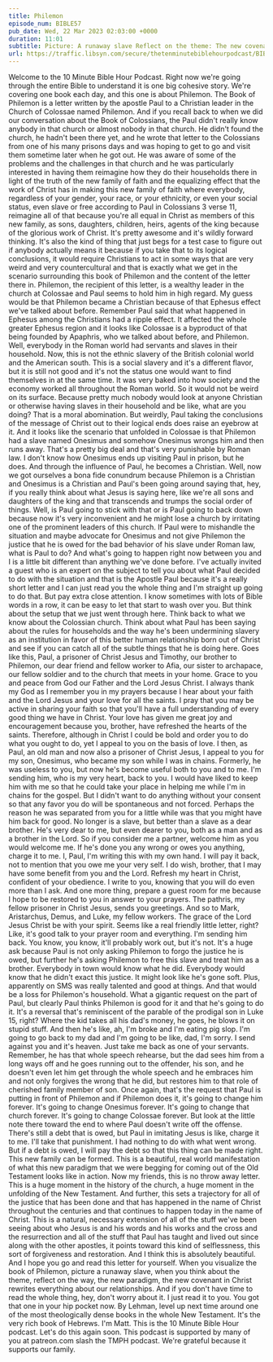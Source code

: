 ```yaml
---
title: Philemon
episode_num: BIBLE57
pub_date: Wed, 22 Mar 2023 02:03:00 +0000
duration: 11:01
subtitle: Picture: A runaway slave Reflect on the theme: The new covenant rewrites everything about our relationships. If you don't have time to read it all: Let Matt read it to you! Thanks to everyone who supports TMBH at  You're the reason we can all do this...
url: https://traffic.libsyn.com/secure/thetenminutebiblehourpodcast/BIBLE57_-_Philemon.mp3
---
```


 Welcome to the 10 Minute Bible Hour Podcast. Right now we're going through the entire Bible to understand it is one big cohesive story. We're covering one book each day, and this one is about Philemon. The Book of Philemon is a letter written by the apostle Paul to a Christian leader in the Church of Colossae named Philemon. And if you recall back to when we did our conversation about the Book of Colossians, the Paul didn't really know anybody in that church or almost nobody in that church. He didn't found the church, he hadn't been there yet, and he wrote that letter to the Colossians from one of his many prisons days and was hoping to get to go and visit them sometime later when he got out. He was aware of some of the problems and the challenges in that church and he was particularly interested in having them reimagine how they do their households there in light of the truth of the new family of faith and the equalizing effect that the work of Christ has in making this new family of faith where everybody, regardless of your gender, your race, or your ethnicity, or even your social status, even slave or free according to Paul in Colossians 3 verse 11, reimagine all of that because you're all equal in Christ as members of this new family, as sons, daughters, children, heirs, agents of the king because of the glorious work of Christ. It's pretty awesome and it's wildly forward thinking. It's also the kind of thing that just begs for a test case to figure out if anybody actually means it because if you take that to its logical conclusions, it would require Christians to act in some ways that are very weird and very countercultural and that is exactly what we get in the scenario surrounding this book of Philemon and the content of the letter there in. Philemon, the recipient of this letter, is a wealthy leader in the church at Colossae and Paul seems to hold him in high regard. My guess would be that Philemon became a Christian because of that Ephesus effect we've talked about before. Remember Paul said that what happened in Ephesus among the Christians had a ripple effect. It affected the whole greater Ephesus region and it looks like Colossae is a byproduct of that being founded by Apaphris, who we talked about before, and Philemon. Well, everybody in the Roman world had servants and slaves in their household. Now, this is not the ethnic slavery of the British colonial world and the American south. This is a social slavery and it's a different flavor, but it is still not good and it's not the status one would want to find themselves in at the same time. It was very baked into how society and the economy worked all throughout the Roman world. So it would not be weird on its surface. Because pretty much nobody would look at anyone Christian or otherwise having slaves in their household and be like, what are you doing? That is a moral abomination. But weirdly, Paul taking the conclusions of the message of Christ out to their logical ends does raise an eyebrow at it. And it looks like the scenario that unfolded in Colossae is that Philemon had a slave named Onesimus and somehow Onesimus wrongs him and then runs away. That's a pretty big deal and that's very punishable by Roman law. I don't know how Onesimus ends up visiting Paul in prison, but he does. And through the influence of Paul, he becomes a Christian. Well, now we got ourselves a bona fide conundrum because Philemon is a Christian and Onesimus is a Christian and Paul's been going around saying that, hey, if you really think about what Jesus is saying here, like we're all sons and daughters of the king and that transcends and trumps the social order of things. Well, is Paul going to stick with that or is Paul going to back down because now it's very inconvenient and he might lose a church by irritating one of the prominent leaders of this church. If Paul were to mishandle the situation and maybe advocate for Onesimus and not give Philemon the justice that he is owed for the bad behavior of his slave under Roman law, what is Paul to do? And what's going to happen right now between you and I is a little bit different than anything we've done before. I've actually invited a guest who is an expert on the subject to tell you about what Paul decided to do with the situation and that is the Apostle Paul because it's a really short letter and I can just read you the whole thing and I'm straight up going to do that. But pay extra close attention. I know sometimes with lots of Bible words in a row, it can be easy to let that start to wash over you. But think about the setup that we just went through here. Think back to what we know about the Colossian church. Think about what Paul has been saying about the rules for households and the way he's been undermining slavery as an institution in favor of this better human relationship born out of Christ and see if you can catch all of the subtle things that he is doing here. Goes like this, Paul, a prisoner of Christ Jesus and Timothy, our brother to Philemon, our dear friend and fellow worker to Afia, our sister to archapace, our fellow soldier and to the church that meets in your home. Grace to you and peace from God our Father and the Lord Jesus Christ. I always thank my God as I remember you in my prayers because I hear about your faith and the Lord Jesus and your love for all the saints. I pray that you may be active in sharing your faith so that you'll have a full understanding of every good thing we have in Christ. Your love has given me great joy and encouragement because you, brother, have refreshed the hearts of the saints. Therefore, although in Christ I could be bold and order you to do what you ought to do, yet I appeal to you on the basis of love. I then, as Paul, an old man and now also a prisoner of Christ Jesus, I appeal to you for my son, Onesimus, who became my son while I was in chains. Formerly, he was useless to you, but now he's become useful both to you and to me. I'm sending him, who is my very heart, back to you. I would have liked to keep him with me so that he could take your place in helping me while I'm in chains for the gospel. But I didn't want to do anything without your consent so that any favor you do will be spontaneous and not forced. Perhaps the reason he was separated from you for a little while was that you might have him back for good. No longer is a slave, but better than a slave as a dear brother. He's very dear to me, but even dearer to you, both as a man and as a brother in the Lord. So if you consider me a partner, welcome him as you would welcome me. If he's done you any wrong or owes you anything, charge it to me. I, Paul, I'm writing this with my own hand. I will pay it back, not to mention that you owe me your very self. I do wish, brother, that I may have some benefit from you and the Lord. Refresh my heart in Christ, confident of your obedience. I write to you, knowing that you will do even more than I ask. And one more thing, prepare a guest room for me because I hope to be restored to you in answer to your prayers. The pathris, my fellow prisoner in Christ Jesus, sends you greetings. And so to Mark, Aristarchus, Demus, and Luke, my fellow workers. The grace of the Lord Jesus Christ be with your spirit. Seems like a real friendly little letter, right? Like, it's good talk to your prayer room and everything. I'm sending him back. You know, you know, it'll probably work out, but it's not. It's a huge ask because Paul is not only asking Philemon to forgo the justice he is owed, but further he's asking Philemon to free this slave and treat him as a brother. Everybody in town would know what he did. Everybody would know that he didn't exact this justice. It might look like he's gone soft. Plus, apparently on SMS was really talented and good at things. And that would be a loss for Philemon's household. What a gigantic request on the part of Paul, but clearly Paul thinks Philemon is good for it and that he's going to do it. It's a reversal that's reminiscent of the parable of the prodigal son in Luke 15, right? Where the kid takes all his dad's money, he goes, he blows it on stupid stuff. And then he's like, ah, I'm broke and I'm eating pig slop. I'm going to go back to my dad and I'm going to be like, dad, I'm sorry. I send against you and it's heaven. Just take me back as one of your servants. Remember, he has that whole speech rehearse, but the dad sees him from a long ways off and he goes running out to the offender, his son, and he doesn't even let him get through the whole speech and he embraces him and not only forgives the wrong that he did, but restores him to that role of cherished family member of son. Once again, that's the request that Paul is putting in front of Philemon and if Philemon does it, it's going to change him forever. It's going to change Onesimus forever. It's going to change that church forever. It's going to change Colossae forever. But look at the little note there toward the end to where Paul doesn't write off the offense. There's still a debt that is owed, but Paul in imitating Jesus is like, charge it to me. I'll take that punishment. I had nothing to do with what went wrong. But if a debt is owed, I will pay the debt so that this thing can be made right. This new family can be formed. This is a beautiful, real world manifestation of what this new paradigm that we were begging for coming out of the Old Testament looks like in action. Now my friends, this is no throw away letter. This is a huge moment in the history of the church, a huge moment in the unfolding of the New Testament. And further, this sets a trajectory for all of the justice that has been done and that has happened in the name of Christ throughout the centuries and that continues to happen today in the name of Christ. This is a natural, necessary extension of all of the stuff we've been seeing about who Jesus is and his words and his works and the cross and the resurrection and all of the stuff that Paul has taught and lived out since along with the other apostles, it points toward this kind of selflessness, this sort of forgiveness and restoration. And I think this is absolutely beautiful. And I hope you go and read this letter for yourself. When you visualize the book of Philemon, picture a runaway slave, when you think about the theme, reflect on the way, the new paradigm, the new covenant in Christ rewrites everything about our relationships. And if you don't have time to read the whole thing, hey, don't worry about it. I just read it to you. You got that one in your hip pocket now. By Lehman, level up next time around one of the most theologically dense books in the whole New Testament. It's the very rich book of Hebrews. I'm Matt. This is the 10 Minute Bible Hour podcast. Let's do this again soon. This podcast is supported by many of you at patreon.com slash the TMPH podcast. We're grateful because it supports our family.